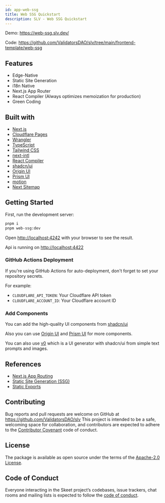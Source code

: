 ```yaml
---
id: app-web-ssg
title: Web SSG Quickstart
description: SLV - Web SSG Quickstart
---
```


Demo: https://web-ssg.slv.dev/

Code: https://github.com/ValidatorsDAO/slv/tree/main/frontend-template/web-ssg

## Features

- Edge-Native
- Static Site Generation
- i18n Native
- Next.js App Router
- React Compiler (Always optimizes memoization for production)
- Green Coding

## Built with

- [Next.js](https://nextjs.org/)
- [Cloudflare Pages](https://pages.cloudflare.com/)
- [Wrangler](https://developers.cloudflare.com/workers/wrangler/)
- [TypeScript](https://www.typescriptlang.org/)
- [Tailwind CSS](https://tailwindcss.com/)
- [next-intl](https://next-intl-docs.vercel.app/)
- [React Compiler](https://react.dev/learn/react-compiler)
- [shadcn/ui](https://ui.shadcn.com/)
- [Origin UI](https://originui.com/)
- [Prism UI](https://prismui.tech/)
- [motion](https://motion.dev/)
- [Next Sitemap](https://github.com/iamvishnusankar/next-sitemap)

## Getting Started

First, run the development server:

```bash
pnpm i
pnpm web-ssg:dev
```

Open [http://localhost:4242](http://localhost:4242) with your browser to see the
result.

Api is running on [http://localhost:4422](http://localhost:4422)

### GitHub Actions Deployment

If you're using GitHub Actions for auto-deployment, don't forget to set your
repository secrets.

For example:

- `CLOUDFLARE_API_TOKEN`: Your Cloudflare API token
- `CLOUDFLARE_ACCOUNT_ID`: Your Cloudflare account ID

### Add Components

You can add the high-quality UI components from
[shadcn/ui](https://ui.shadcn.com/)

Also you can use [Origin UI](https://originui.com/) and
[Prism UI](https://prismui.tech/) for more components.

You can also use [v0](https://v0.dev/) which is a UI generator with shadcn/ui
from simple text prompts and images.

## References

- [Next.js App Routing](https://nextjs.org/docs/app/building-your-application/routing)
- [Static Site Generation (SSG)](https://nextjs.org/docs/pages/building-your-application/rendering/static-site-generation)
- [Static Exports](https://nextjs.org/docs/app/building-your-application/deploying/static-exports)

## Contributing

Bug reports and pull requests are welcome on GitHub at
https://github.com/ValidatorsDAO/slv This project is intended to be a safe,
welcoming space for collaboration, and contributors are expected to adhere to
the [Contributor Covenant](http://contributor-covenant.org) code of conduct.

## License

The package is available as open source under the terms of the
[Apache-2.0 License](https://www.apache.org/licenses/LICENSE-2.0).

## Code of Conduct

Everyone interacting in the Skeet project’s codebases, issue trackers, chat
rooms and mailing lists is expected to follow the
[code of conduct](https://github.com/ValidatorsDAO/slv/blob/main/CODE_OF_CONDUCT.md).
